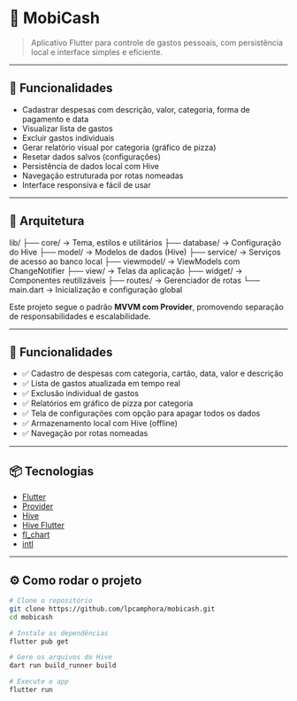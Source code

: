 # 💸 MobiCash

> Aplicativo Flutter para controle de gastos pessoais, com persistência local e interface simples e eficiente.

---

## 📱 Funcionalidades

- Cadastrar despesas com descrição, valor, categoria, forma de pagamento e data
- Visualizar lista de gastos
- Excluir gastos individuais
- Gerar relatório visual por categoria (gráfico de pizza)
- Resetar dados salvos (configurações)
- Persistência de dados local com Hive
- Navegação estruturada por rotas nomeadas
- Interface responsiva e fácil de usar

---

## 🧠 Arquitetura

lib/
├── core/ → Tema, estilos e utilitários
├── database/ → Configuração do Hive
├── model/ → Modelos de dados (Hive)
├── service/ → Serviços de acesso ao banco local
├── viewmodel/ → ViewModels com ChangeNotifier
├── view/ → Telas da aplicação
├── widget/ → Componentes reutilizáveis
├── routes/ → Gerenciador de rotas
└── main.dart → Inicialização e configuração global

Este projeto segue o padrão **MVVM com Provider**, promovendo separação de responsabilidades e escalabilidade.



---

## 🚀 Funcionalidades

- ✅ Cadastro de despesas com categoria, cartão, data, valor e descrição
- ✅ Lista de gastos atualizada em tempo real
- ✅ Exclusão individual de gastos
- ✅ Relatórios em gráfico de pizza por categoria
- ✅ Tela de configurações com opção para apagar todos os dados
- ✅ Armazenamento local com Hive (offline)
- ✅ Navegação por rotas nomeadas

---

## 📦 Tecnologias

- [Flutter](https://flutter.dev/)
- [Provider](https://pub.dev/packages/provider)
- [Hive](https://pub.dev/packages/hive)
- [Hive Flutter](https://pub.dev/packages/hive_flutter)
- [fl_chart](https://pub.dev/packages/fl_chart)
- [intl](https://pub.dev/packages/intl)

---

## ⚙️ Como rodar o projeto

```bash
# Clone o repositório
git clone https://github.com/lpcamphora/mobicash.git
cd mobicash

# Instale as dependências
flutter pub get

# Gere os arquivos do Hive
dart run build_runner build

# Execute o app
flutter run

